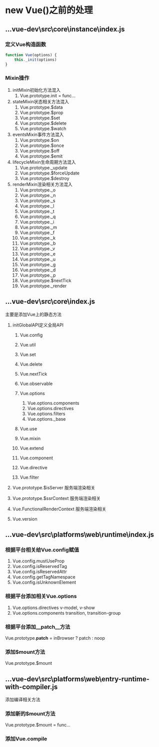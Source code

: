 # new Vue()之前的处理
## ...vue-dev\src\core\instance\index.js
### 定义Vue构造函数
```js
function Vue(options) {
    this._init(options)
}
```
### Mixin操作
1. initMixin初始化方法混入
   1. Vue.prototype.init = func...
2. stateMixin状态相关方法混入
   1. Vue.prototype.$data
   2. Vue.prototype.$prop
   3. Vue.prototype.$set
   4. Vue.prototype.$delete
   5. Vue.prototype.$watch
3. eventsMixin事件方法混入
   1. Vue.prototype.$on
   2. Vue.prototype.$once
   3. Vue.prototype.$off
   4. Vue.prototype.$emit
4. lifecycleMixin生命周期方法混入
   1. Vue.prototype._update
   2. Vue.prototype.$forceUpdate
   3. Vue.prototype.$destroy
5. renderMixin渲染相关方法混入
   1. Vue.prototype._o
   2. Vue.prototype._n
   3. Vue.prototype._s
   4. Vue.prototype._l
   5. Vue.prototype._t
   6. Vue.prototype._q
   7. Vue.prototype._i
   8. Vue.prototype._m
   9. Vue.prototype._f
   10. Vue.prototype._k
   11. Vue.prototype._b
   12. Vue.prototype._v
   13. Vue.prototype._e
   14. Vue.prototype._u
   15. Vue.prototype._g
   16. Vue.prototype._d
   17. Vue.prototype._p
   18. Vue.prototype.$nextTick
   19. Vue.prototype._render

## ...vue-dev\src\core\index.js
主要是添加Vue上的静态方法
1. initGlobalAPI定义全局API
   1. Vue.config

   2. Vue.util

   3. Vue.set
   4. Vue.delete
   5. Vue.nextTick

   6. Vue.observable

   7. Vue.options
      1. Vue.options.components
      2. Vue.options.directives
      3. Vue.options.filters
      4. Vue.options._base

   8. Vue.use
   9.  Vue.mixin
   10. Vue.extend

   11. Vue.component
   12. Vue.directive
   13. Vue.filter

2. Vue.prototype.$isServer 服务端渲染相关
3. Vue.prototype.$ssrContext 服务端渲染相关
4. Vue.FunctionalRenderContext 服务端渲染相关

5. Vue.version

## ...vue-dev\src\platforms\web\runtime\index.js
### 根据平台相关给Vue.config赋值
1. Vue.config.mustUseProp
2. Vue.config.isReservedTag
3. Vue.config.isReservedAttr
4. Vue.config.getTagNamespace
5. Vue.config.isUnknownElement

### 根据平台添加相关Vue.options
1. Vue.options.directives
v-model, v-show
2. Vue.options.components
transition, transition-group

### 根据平台添加__patch__方法
Vue.prototype.__patch__ = inBrowser ? patch : noop

### 添加$mount方法
Vue.prototype.$mount

## ...vue-dev\src\platforms\web\entry-runtime-with-compiler.js
添加编译相关方法
### 添加新的$mount方法
Vue.prototype.$mount = func...

### 添加Vue.compile
